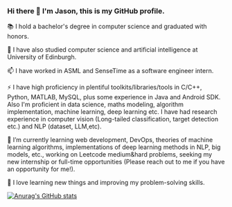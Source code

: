 ### Hi there 👋 I'm Jason, this is my GitHub profile.

:books:	I hold a bachelor's degree in computer science and graduated with honors.

🔭 I have also studied computer science and artificial intelligence at University of Edinburgh.

📫 I have worked in ASML and SenseTime as a software engineer intern. 

⚡ I have high proficiency in plentiful toolkits/libraries/tools in C/C++, Python, MATLAB, MySQL, plus some experience in Java and Android SDK. Also I'm proficient in data science, maths modeling, algorithm implementation, machine learning, deep learning etc. I have had research experience in computer vision (Long-tailed classification, target detection etc.) and NLP (dataset, LLM,etc).


🌱 I’m currently learning web development, DevOps, theories of machine learning algorithms, implementations of deep learning methods in NLP, big models, etc., working on Leetcode medium&hard problems, seeking my new internship or full-time opportunities (Please reach out to me if you have an opportunity for me!).


💬 I love learning new things and improving my problem-solving skills.

[![Anurag's GitHub stats](https://github-readme-stats.vercel.app/api?username=JasonShao55)](https://github.com/anuraghazra/github-readme-stats)


<!--
![Anurag's GitHub stats](https://github-readme-stats.vercel.app/api?username=JasonShao55&hide=issues)


**Kaze-1/Kaze-1** is a ✨ _special_ ✨ repository because its `README.md` (this file) appears on your GitHub profile.

Here are some ideas to get you started:

- 🔭 I’m currently working on ...
- 🌱 I’m currently learning ...
- 👯 I’m looking to collaborate on ...
- 🤔 I’m looking for help with ...
- 💬 Ask me about ...
- 📫 How to reach me: ...
- 😄 Pronouns: ...
- ⚡ Fun fact: ...
-->
